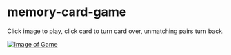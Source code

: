 # memory-card-game

Click image to play, click card to turn card over, unmatching pairs turn back. 

[![Image of Game](https://splace.github.io/memory-card-game/MemoryCardGame.png)](https://splace.github.io/memory-card-game/index.html) 

